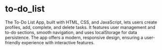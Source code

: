 # to-do_list
The To-Do List App, built with HTML, CSS, and JavaScript, lets users create profiles, add, complete, and delete tasks. It features user management and to-do sections, smooth navigation, and uses localStorage for data persistence. The app offers a modern, responsive design, ensuring a user-friendly experience with interactive features.
